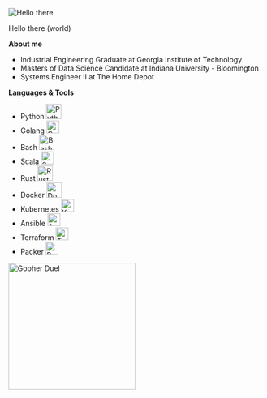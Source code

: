 ![Hello there](https://c.tenor.com/EJ5ezT8nTdoAAAAC/hello-there-obi-wan.gif)

Hello there (world)

**About me**

- Industrial Engineering Graduate at Georgia Institute of Technology
- Masters of Data Science Candidate at Indiana University - Bloomington
- Systems Engineer II at The Home Depot

**Languages & Tools**
- Python <img src="https://png2.cleanpng.com/sh/e1643063fc194f286078750cd7a50a2a/L0KzQYm3U8IxN6J9iZH0aYP2gLBuTfFvb51qReZueISwg8r0gv9tNZN3edDtLXB3eLb5TgB6fJl0hp8AYXKzc4GCgslmaWJmT5C8Mki5SYOAVcE2OmI6S6U5OEO5RIqBTwBvbz==/kisspng-angle-text-symbol-brand-other-python-5ab0c09b9ea1a7.3286927515215330836498.png" alt="Python" width="30"/>
- Golang <img src="https://png2.cleanpng.com/sh/05096ccd0d91e5286628fa17fe87b5b7/L0KzQYm3V8MyN6RnkZH0aYP2gLBuTfdweJlqip9tb3PudcO0gB9ueKZ5feQ2cILyd8Pojf1qdpgye954aoX1dX68gsYxapRnetZrMEnmRXA4U8A4QWQ5SKMAM0OzRoe7Usc5QWg3RuJ3Zx==/kisspng-gopher-docker-computer-programming-clojure-5b60bcbbdb09c5.1307934015330664278972.png" alt="Golang" width="25"/>
- Bash <img src="https://png2.cleanpng.com/sh/0a0d1d74e656a69312e6b29cbe27072c/L0KzQYm3U8IxN5NpfZH0aYP2gLBuTfNqepRxfZ9rcnHxdH76mf1jd50yftH3dD3kgMG0lPVzdZpzed42NXHlQLbphfVmPWJqeag3NUW1R4m7UsEyPWM2TaY9MUe3SYSBVb5xdpg=/kisspng-circle-brand-symbol-font-app-terminal-5ab0ebeee51ea6.5527842115215441749385.png" alt="Bash" width="30"/>
- Scala <img src="https://png2.cleanpng.com/sh/06e9960681a428d381dd2bcd0057466c/L0KzQYm3VsIxN5N1e5H0aYP2gLBuTgNkaZ1mReJ7b3f1cb70if5oNZ1mhtlAYXfoPcXCkPUue5JrfeZELXrkhrL6gCJqeKUyTdQ7YUDmQYiCUcBiQGEzSKk6Mka7SYq4VcI6PGk3Sqg8NUm3QXB3jvc=/kisspng-scala-programming-language-type-safety-javascript-5b2a0c17910a80.0712689915294822635941.png" alt="Scala" width="25"/>
- Rust <img src="https://rustacean.net/assets/rustacean-flat-happy.png" alt="Rust" width="30"/>
- Docker <img src="https://png2.cleanpng.com/sh/09cf702fc95dc43a3b1865cc82e23632/L0KzQYm3VcI4N6dqipH0aYP2gLBuTfRwa5xqip9waYTrhbO0jv9lbV5vi592b37qf7XpTfNwdaF6jNd7LYPydsXAggJmNWZnSNM8NHHpSYG7UBY2Nmc3Sqo8MUW0QYa5V8M6PWY1S6cEMEmxgLBu/kisspng-docker-github-node-js-mongodb-computer-software-5b0a34af9043f5.6228315115273955035909.png" alt="Docker" width="30"/>
- Kubernetes <img src="https://png2.cleanpng.com/sh/e512d0bc3146c1800c38319979a96e3c/L0KzQYm3VME3N6hvfZH0aYP2gLBuTft2apZ3htd9ZYOwdLFqiBVzNZh0h9l1ZT3mfLF8hL1xdJJ5ftH7bT3vf7j2Tfx5a15oh9D9YXnxdcO0VfFlPGVoTddtZnXndoW1V8I0OGoAT6g6NUK2SIe5VsIzQWI8SpD5bne=/kisspng-kubernetes-docker-google-cloud-platform-logo-lxc-container-5ad44c5edfedf4.7230997615238626229172.png" alt="Kubernetes" width="25"/>
- Ansible <img src="https://png2.cleanpng.com/sh/145d0cb30f6dbd876c37225e97a42b70/L0KzQYm3VME0N6pviZH0aYP2gLBuTfFve5pnhNc2Z0KwhLbqiP5wdJDskZ9wcnB4gH75hfQucJJ5RdH7Z3HxecvolPlwdl5oRd9qZ3nmPbTwkvNtbV46edY5N0C0SInqgsM6O189S6gDOEG7RYK8UsM3OGo7SqYAN0a2PsH1h5==/kisspng-ansible-g2-technology-group-red-hat-organization-c-magic-circle-5ad070188cb393.8368818515236096245763.png" alt="Ansible" width="25"/>
- Terraform <img src="https://png2.cleanpng.com/sh/7210c4a09eef9666e3c6a0239d695eea/L0KzQYm3VcI1N5J9f5H0aYP2gLBuTgRmeqNmftH7bT3rccTvifNweqEyi9HvdIfkgra0hPVxdJDAhdd3dD3sfrf5ggN1eqZoRadrMEe7Q7W5UcFnbJY4RqQ8OUK5SYSAUcUzP2M2UaMANEC6Q4i1kP5o/kisspng-terraform-hashicorp-software-deployment-infrastruc-5b0783d211fde3.2392693715272191540737.png" alt="Terraform" width="25"/>
- Packer <img src="https://png2.cleanpng.com/sh/7210c4a09eef9666e3c6a0239d695eea/L0KzQYm3VcI1N5J9f5H0aYP2gLBuTgRmeqNmftH7bT3rccTvifNweqEyi9HvdIfkgra0hPVxdJDAhdd3dD3sfrf5ggN1eqZoRadrMEe7Q7W5UcFnbJY4RqQ8OUK5SYSAUcUzP2M2UaMANEC6Q4i1kP5o/kisspng-terraform-hashicorp-software-deployment-infrastruc-5b0783d211fde3.2392693715272191540737.png" alt="Packer" width="25"/>

<img src="https://png2.cleanpng.com/sh/99d4ae2175734da61126e343da4d640b/L0KzQYm3VsA2N6V2ipH0aYP2gLBuTfdweJlqip93YX3sfri0gB9vfpZzjNt4bj3mf773lgRmel51itHwcnHwfbr1h71xepD5RadrMUe3R4i6hcE0OZQ9Rqs9MkG6SYS8UcUzQGM6SqQCNUm1QoW1kP5o/kisspng-gopher-naming-convention-computer-programming-prot-5b174773e131c8.9421793515282522759224.png" alt="Gopher Duel" width="250"/>
